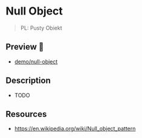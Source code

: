 # Null Object

> PL: Pusty Obiekt

## Preview 🎉

* <a href="./demo/null-object/">demo/null-object</a>

## Description

* TODO

## Resources

* <https://en.wikipedia.org/wiki/Null_object_pattern>
